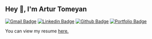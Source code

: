## Hey 👋, I'm Artur Tomeyan
[![Gmail Badge](https://img.shields.io/badge/-tomeyan.artur@gmail.com-c14438?style=flat&logo=Gmail&logoColor=white&link=mailto:tomeyan.artur@gmail.com)](mailto:tomeyan.artur@gmail.com) 
[![Linkedin Badge](https://img.shields.io/badge/-arturtomeyan-0072b1?style=flat&logo=Linkedin&logoColor=white&link=https://www.linkedin.com/in/arturtomeyan/)](https://www.linkedin.com/in/arturtomeyan/) 
[![Github Badge](https://img.shields.io/badge/-ATomeyan-grey?style=flat&logo=github&logoColor=white&link=https://github.com/ATomeyan/)](https://www.github.com/ATomeyan/) 
[![Portfolio Badge](https://img.shields.io/badge/portfolio-web-blue?style=flat&link=ATomeyan@github.io/)](atomeyan.github.io) <p align='left'> 
  You can view my resume <a href='https://staff.am/en/profile/artur-tomeyan-d50e4e4522 ' target=_blank><u>here</u>.</a></p>
